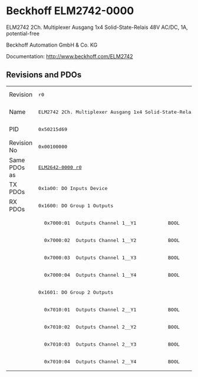 # Beckhoff ELM2742-0000

ELM2742 2Ch. Multiplexer Ausgang 1x4 Solid-State-Relais 48V AC/DC, 1A, potential-free

Beckhoff Automation GmbH & Co. KG

Documentation: <a href="http://www.beckhoff.com/ELM2742">http://www.beckhoff.com/ELM2742</a>

## Revisions and PDOs
<table>
<tr >
<td class="first">Revision</td>
<td ><pre>r0</pre></td>
</tr>
<tr >
<td class="first">Name</td>
<td ><pre>ELM2742 2Ch. Multiplexer Ausgang 1x4 Solid-State-Relais 48V AC/DC, 1A, potential-free</pre></td>
</tr>
<tr >
<td class="first">PID</td>
<td ><pre>0x50215d69</pre></td>
</tr>
<tr >
<td class="first">Revision No</td>
<td ><pre>0x00100000</pre></td>
</tr>
<tr >
<td class="first">Same PDOs as</td>
<td ><pre><a href="ELM2642-0000">ELM2642-0000 r0</a></pre></td>
</tr>
<tr class="txpdo pdosection">
<td class="first" rowspan=1 valign=top>TX PDOs</td>
<td><pre>0x1a00: DO Inputs Device</pre></td>
<td></td>
</tr>
<tr class="rxpdo pdosection">
<td class="first" rowspan=10 valign=top>RX PDOs</td>
<td><pre>0x1600: DO Group 1 Outputs</pre></td>
<td></td>
</tr>
<tr class="rxpdo">
<td class="first"><pre>  0x7000:01  Outputs Channel 1__Y1           BOOL</pre></td>
</tr>
<tr class="rxpdo">
<td class="first"><pre>  0x7000:02  Outputs Channel 1__Y2           BOOL</pre></td>
</tr>
<tr class="rxpdo">
<td class="first"><pre>  0x7000:03  Outputs Channel 1__Y3           BOOL</pre></td>
</tr>
<tr class="rxpdo">
<td class="first"><pre>  0x7000:04  Outputs Channel 1__Y4           BOOL</pre></td>
</tr>
<tr class="rxpdo pdosection">
<td class="first"><pre>0x1601: DO Group 2 Outputs</pre></td>
</tr>
<tr class="rxpdo">
<td class="first"><pre>  0x7010:01  Outputs Channel 2__Y1           BOOL</pre></td>
</tr>
<tr class="rxpdo">
<td class="first"><pre>  0x7010:02  Outputs Channel 2__Y2           BOOL</pre></td>
</tr>
<tr class="rxpdo">
<td class="first"><pre>  0x7010:03  Outputs Channel 2__Y3           BOOL</pre></td>
</tr>
<tr class="rxpdo">
<td class="first"><pre>  0x7010:04  Outputs Channel 2__Y4           BOOL</pre></td>
</tr>
</table>
